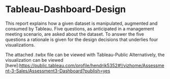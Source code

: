 # Tableau-Dashboard-Design
 This report explains how a given dataset is manipulated, augmented and consumed by Tableau. 
 Five questions, as anticipated in a management meeting scenario, are asked about the dataset. 
 To answer the five questions a rationale is given for the design decisions that underlies four visualizations.
 
 The attached .twbx file can be viewed with Tableau-Public
 Alternatively, the visualization can be viewed [here]:https://public.tableau.com/profile/hendrik5352#!/vizhome/Assessment-3-Sales/Assessment3-Dashboard?publish=yes
